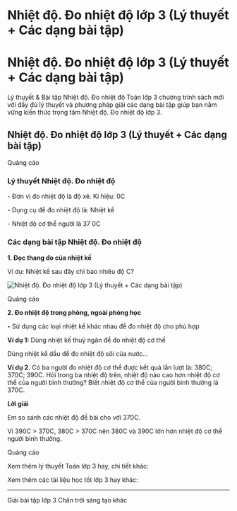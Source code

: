 # Nhiệt độ. Đo nhiệt độ lớp 3 (Lý thuyết + Các dạng bài tập)

# Nhiệt độ. Đo nhiệt độ lớp 3 (Lý thuyết + Các dạng bài tập)

Lý thuyết & Bài tập Nhiệt độ. Đo nhiệt độ Toán lớp 3 chương trình sách mới với đầy đủ lý thuyết và phương pháp giải các dạng bài tập giúp bạn nắm vững kiến thức trọng tâm Nhiệt độ. Đo nhiệt độ lớp 3.

## Nhiệt độ. Đo nhiệt độ lớp 3 (Lý thuyết + Các dạng bài tập)

Quảng cáo

### Lý thuyết Nhiệt độ. Đo nhiệt độ

\- Đơn vị đo nhiệt độ là độ xê. Kí hiệu: 0C

\- Dụng cụ để đo nhiệt độ là: Nhiệt kế

\- Nhiệt độ cơ thể người là 37 0C

### Các dạng bài tập Nhiệt độ. Đo nhiệt độ

**1\. Đọc thang đo của nhiệt kế**

Ví dụ: Nhiệt kế sau đây chỉ bao nhiêu độ C?

![Nhiệt độ. Đo nhiệt độ lớp 3 \(Lý thuyết + Các dạng bài tập\)](https://vietjack.com/toan-3-ct/images/ly-thuyet-nhiet-do-do-nhiet-do.PNG)

Quảng cáo

**2\. Đo nhiệt độ trong phòng, ngoài phòng học**

**-** Sử dụng các loại nhiệt kế khác nhau để đo nhiệt độ cho phù hợp

**Ví dụ 1:** Dùng nhiệt kế thuỷ ngân để đo nhiệt độ cơ thể

Dùng nhiệt kế dầu để đo nhiệt độ sôi của nước… 

**Ví dụ 2.** Có ba người đo nhiệt độ cơ thể được kết quả lần lượt là: 380C; 370C; 390C. Hỏi trong ba nhiệt độ trên, nhiệt độ nào cao hơn nhiệt độ cơ thể của người bình thường? Biết nhiệt độ cơ thể của người bình thường là 370C.

**Lời giải**

Em so sánh các nhiệt độ đề bài cho với 370C.

Vì 390C > 370C, 380C > 370C nên 380C và 390C lớn hơn nhiệt độ cơ thể người bình thường.

Quảng cáo

Xem thêm lý thuyết Toán lớp 3 hay, chi tiết khác:

Xem thêm các tài liệu học tốt lớp 3 hay khác:

* * *

Giải bài tập lớp 3 Chân trời sáng tạo khác
